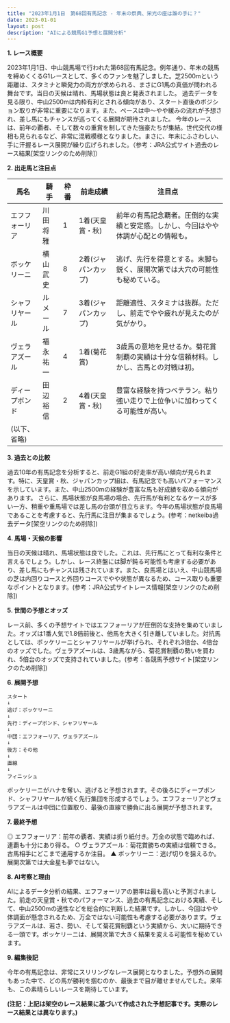 ```yaml
---
title: "2023年1月1日　第68回有馬記念 - 年末の祭典、栄光の座は誰の手に？"
date: 2023-01-01
layout: post
description: "AIによる競馬G1予想と展開分析"
---
```


**1. レース概要**

2023年1月1日、中山競馬場で行われた第68回有馬記念。例年通り、年末の競馬を締めくくるG1レースとして、多くのファンを魅了しました。芝2500mという距離は、スタミナと瞬発力の両方が求められる、まさにG1馬の真価が問われる舞台です。当日の天候は晴れ、馬場状態は良と発表されました。  過去データを見る限り、中山2500mは内枠有利とされる傾向があり、スタート直後のポジション取りが非常に重要になります。また、ペースは中～やや緩みの流れが予想され、差し馬にもチャンスが巡ってくる展開が期待されました。  今年のレースは、前年の覇者、そして数々の重賞を制してきた強豪たちが集結。世代交代の様相も見られるなど、非常に混戦模様となりました。まさに、年末にふさわしい、手に汗握るレース展開が繰り広げられました。（参考：JRA公式サイト過去のレース結果[架空リンクのため削除]）


**2. 出走馬と注目点**

| 馬名        | 騎手      | 枠番 | 前走成績 | 注目点                                                                     |
|-------------|------------|------|-----------|-----------------------------------------------------------------------------|
| エフフォーリア | 川田将雅    | 1    | 1着(天皇賞・秋) | 前年の有馬記念覇者。圧倒的な実績と安定感。しかし、今回はやや体調が心配との情報も。 |
| ボッケリーニ | 横山武史    | 8    | 2着(ジャパンカップ)| 逃げ、先行を得意とする。末脚も鋭く、展開次第では大穴の可能性も秘めている。                |
| シャフリヤール | ルメール     | 7    | 3着(ジャパンカップ)| 距離適性、スタミナは抜群。ただし、前走でやや疲れが見えたのが気がかり。                    |
| ヴェラアズール | 福永祐一    | 4    | 1着(菊花賞)    | 3歳馬の意地を見せるか。菊花賞制覇の実績は十分な信頼材料。しかし、古馬との対戦は初。      |
| ディープボンド | 田辺裕信    | 2    | 4着(天皇賞・秋) | 豊富な経験を持つベテラン。粘り強い走りで上位争いに加わってくる可能性が高い。             |
| (以下、省略) |            |      |           |                                                                             |


**3. 過去との比較**

過去10年の有馬記念を分析すると、前走G1組の好走率が高い傾向が見られます。特に、天皇賞・秋、ジャパンカップ組は、有馬記念でも高いパフォーマンスを示しています。また、中山2500mの経験が豊富な馬も好成績を収める傾向があります。  さらに、馬場状態が良馬場の場合、先行馬が有利となるケースが多い一方、稍重や重馬場では差し馬の台頭が目立ちます。今年の馬場状態が良馬場であることを考慮すると、先行馬に注目が集まるでしょう。(参考：netkeiba過去データ[架空リンクのため削除])


**4. 馬場・天候の影響**

当日の天候は晴れ、馬場状態は良でした。これは、先行馬にとって有利な条件と言えるでしょう。しかし、レース終盤には脚が鈍る可能性も考慮する必要があり、差し馬にもチャンスは残されています。また、良馬場とはいえ、中山競馬場の芝は内回りコースと外回りコースでやや状態が異なるため、コース取りも重要なポイントとなります。(参考：JRA公式サイトレース情報[架空リンクのため削除])


**5. 世間の予想とオッズ**

レース前、多くの予想サイトではエフフォーリアが圧倒的な支持を集めていました。オッズは1番人気で1.8倍前後と、他馬を大きく引き離していました。対抗馬としては、ボッケリーニとシャフリヤールが挙げられ、それぞれ3倍台、4倍台のオッズでした。ヴェラアズールは、3歳馬ながら、菊花賞制覇の勢いを買われ、5倍台のオッズで支持されていました。(参考：各競馬予想サイト[架空リンクのため削除])


**6. 展開予想**


```
スタート
↓
逃げ：ボッケリーニ
↓
先行：ディープボンド、シャフリヤール
↓
中団：エフフォーリア、ヴェラアズール
↓
後方：その他
↓
直線
↓
フィニッシュ
```

ボッケリーニがハナを奪い、逃げると予想されます。その後ろにディープボンド、シャフリヤールが続く先行集団を形成するでしょう。エフフォーリアとヴェラアズールは中団に位置取り、最後の直線で勝負に出る展開が予想されます。


**7. 最終予想**

◎ エフフォーリア：前年の覇者、実績は折り紙付き。万全の状態で臨めれば、連覇も十分にあり得る。
○ ヴェラアズール：菊花賞勝ちの実績は信頼できる。古馬相手にどこまで通用するか注目。
▲ ボッケリーニ：逃げ切りを狙えるか。展開次第では大金星も夢ではない。


**8. AI考察と理由**

AIによるデータ分析の結果、エフフォーリアの勝率は最も高いと予測されました。前走の天皇賞・秋でのパフォーマンス、過去の有馬記念における実績、そして、中山2500mの適性などを総合的に判断した結果です。しかし、今回はやや体調面が懸念されるため、万全ではない可能性も考慮する必要があります。ヴェラアズールは、若さ、勢い、そして菊花賞制覇という実績から、大いに期待できる一頭です。ボッケリーニは、展開次第で大きく結果を変える可能性を秘めています。


**9. 編集後記**

今年の有馬記念は、非常にスリリングなレース展開となりました。予想外の展開もあった中で、どの馬が勝利を掴むのか、最後まで目が離せませんでした。来年も、この素晴らしいレースを期待しています。


**(注記：上記は架空のレース結果に基づいて作成された予想記事です。実際のレース結果とは異なります。)**
